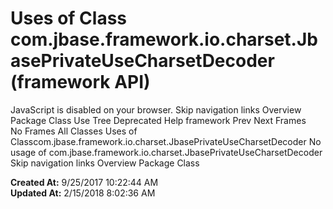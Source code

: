 # Uses of Class com.jbase.framework.io.charset.JbasePrivateUseCharsetDecoder (framework   API)

JavaScript is disabled on your browser. Skip navigation links Overview Package Class Use Tree Deprecated Help framework Prev Next Frames No Frames All Classes Uses of Classcom.jbase.framework.io.charset.JbasePrivateUseCharsetDecoder No usage of com.jbase.framework.io.charset.JbasePrivateUseCharsetDecoder Skip navigation links Overview Package Class   

**Created At:** 9/25/2017 10:22:44 AM  
**Updated At:** 2/15/2018 8:02:36 AM  

